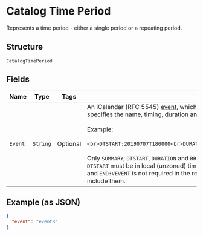 
# Catalog Time Period

Represents a time period - either a single period or a repeating period.

## Structure

`CatalogTimePeriod`

## Fields

| Name | Type | Tags | Description | Getter |
|  --- | --- | --- | --- | --- |
| `Event` | `String` | Optional | An iCalendar (RFC 5545) [event](https://tools.ietf.org/html/rfc5545#section-3.6.1), which<br>specifies the name, timing, duration and recurrence of this time period.<br><br>Example:<br><br>```<br>DTSTART:20190707T180000<br>DURATION:P2H<br>RRULE:FREQ=WEEKLY;BYDAY=MO,WE,FR<br>```<br><br>Only `SUMMARY`, `DTSTART`, `DURATION` and `RRULE` fields are supported.<br>`DTSTART` must be in local (unzoned) time format. Note that while `BEGIN:VEVENT`<br>and `END:VEVENT` is not required in the request. The response will always<br>include them. | String getEvent() |

## Example (as JSON)

```json
{
  "event": "event8"
}
```

